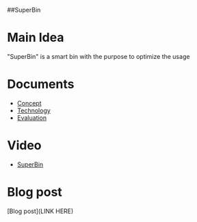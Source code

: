 ##SuperBin

# Main Idea

"SuperBin" is a smart bin with the purpose to optimize the usage 

# Documents

- [Concept]()
- [Technology]()
- [Evaluation]()


# Video
- [SuperBin]()

# Blog post

[Blog post](LINK HERE)
